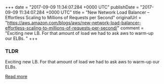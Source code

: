 +++
date = "2017-09-09 11:34:07.284 +0000 UTC"
publishDate = "2017-09-09 11:34:07.284 +0000 UTC"
title = "New Network Load Balancer – Effortless Scaling to Millions of Requests per Second"
originalUrl = "https://aws.amazon.com/blogs/aws/new-network-load-balancer-effortless-scaling-to-millions-of-requests-per-second/"
comment = "Exciting new LB. For that amount of load we had to ask aws to warm-up our ELBs. "
+++

### TLDR

Exciting new LB. For that amount of load we had to ask aws to warm-up our ELBs. 

[Read more](https://aws.amazon.com/blogs/aws/new-network-load-balancer-effortless-scaling-to-millions-of-requests-per-second/)
